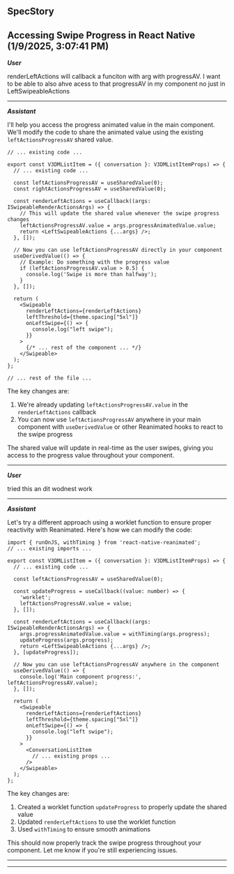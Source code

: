 ## SpecStory

## Accessing Swipe Progress in React Native (1/9/2025, 3:07:41 PM)

_**User**_

renderLeftActions will callback a funciton with arg with progressAV. I want to be able to also ahve acess to that progressAV in my component no just in LeftSwipeableActions

---

_**Assistant**_

I'll help you access the progress animated value in the main component. We'll modify the code to share the animated value using the existing `leftActionsProgressAV` shared value.

```typescript:features/conversation-list/components/conversation-list-item/V3DMListItem.tsx
// ... existing code ...

export const V3DMListItem = ({ conversation }: V3DMListItemProps) => {
  // ... existing code ...

  const leftActionsProgressAV = useSharedValue(0);
  const rightActionsProgressAV = useSharedValue(0);

  const renderLeftActions = useCallback((args: ISwipeableRenderActionsArgs) => {
    // This will update the shared value whenever the swipe progress changes
    leftActionsProgressAV.value = args.progressAnimatedValue.value;
    return <LeftSwipeableActions {...args} />;
  }, []);

  // Now you can use leftActionsProgressAV directly in your component
  useDerivedValue(() => {
    // Example: Do something with the progress value
    if (leftActionsProgressAV.value > 0.5) {
      console.log('Swipe is more than halfway');
    }
  }, []);

  return (
    <Swipeable
      renderLeftActions={renderLeftActions}
      leftThreshold={theme.spacing["5xl"]}
      onLeftSwipe={() => {
        console.log("left swipe");
      }}
    >
      {/* ... rest of the component ... */}
    </Swipeable>
  );
};

// ... rest of the file ...
```

The key changes are:
1. We're already updating `leftActionsProgressAV.value` in the `renderLeftActions` callback
2. You can now use `leftActionsProgressAV` anywhere in your main component with `useDerivedValue` or other Reanimated hooks to react to the swipe progress

The shared value will update in real-time as the user swipes, giving you access to the progress value throughout your component.

---

_**User**_

tried this an dit wodnest work

---

_**Assistant**_

Let's try a different approach using a worklet function to ensure proper reactivity with Reanimated. Here's how we can modify the code:

```typescript:features/conversation-list/components/conversation-list-item/V3DMListItem.tsx
import { runOnJS, withTiming } from 'react-native-reanimated';
// ... existing imports ...

export const V3DMListItem = ({ conversation }: V3DMListItemProps) => {
  // ... existing code ...

  const leftActionsProgressAV = useSharedValue(0);
  
  const updateProgress = useCallback((value: number) => {
    'worklet';
    leftActionsProgressAV.value = value;
  }, []);

  const renderLeftActions = useCallback((args: ISwipeableRenderActionsArgs) => {
    args.progressAnimatedValue.value = withTiming(args.progress);
    updateProgress(args.progress);
    return <LeftSwipeableActions {...args} />;
  }, [updateProgress]);

  // Now you can use leftActionsProgressAV anywhere in the component
  useDerivedValue(() => {
    console.log('Main component progress:', leftActionsProgressAV.value);
  }, []);

  return (
    <Swipeable
      renderLeftActions={renderLeftActions}
      leftThreshold={theme.spacing["5xl"]}
      onLeftSwipe={() => {
        console.log("left swipe");
      }}
    >
      <ConversationListItem
        // ... existing props ...
      />
    </Swipeable>
  );
};
```

The key changes are:
1. Created a worklet function `updateProgress` to properly update the shared value
2. Updated `renderLeftActions` to use the worklet function
3. Used `withTiming` to ensure smooth animations

This should now properly track the swipe progress throughout your component. Let me know if you're still experiencing issues.

---



---

